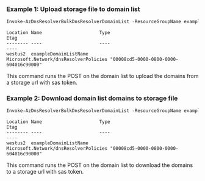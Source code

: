 ### Example 1: Upload storage file to domain list
```powershell
Invoke-AzDnsResolverBulkDnsResolverDomainList -ResourceGroupName exampleResourceGroupName -DnsResolverDomainListName exampleDomainListName -Action "Upload" -StorageUrl https://exampleStorageAccount.blob.core.windows.net/exampleContainerName/exampleFileName.txt?sp=r&st=2025-05-16T03:54:40Z&se=2025-05-16T11:54:40Z&spr=https&sv=2024-11-04&sr=b&sig={exampleSasToken}
```

```output
Location Name                     Type                                  Etag
-------- ----                     ----                                  ----
westus2  exampleDomainListName    Microsoft.Network/dnsResolverPolicies "00008cd5-0000-0800-0000-604016c90000"
```

This command runs the POST on the domain list to upload the domains from a storage url with sas token.

### Example 2: Download domain list domains to storage file
```powershell
Invoke-AzDnsResolverBulkDnsResolverDomainList -ResourceGroupName exampleResourceGroupName -DnsResolverDomainListName exampleDomainListName -Action "Download" -StorageUrl https://exampleStorageAccount.blob.core.windows.net/exampleContainerName/exampleFileName.txt?sp=r&st=2025-05-16T03:54:40Z&se=2025-05-16T11:54:40Z&spr=https&sv=2024-11-04&sr=b&sig={exampleSasToken}
```

```output
Location Name                     Type                                  Etag
-------- ----                     ----                                  ----
westus2  exampleDomainListName    Microsoft.Network/dnsResolverPolicies "00008cd5-0000-0800-0000-604016c90000"
```

This command runs the POST on the domain list to download the domains to a storage url with sas token. 


